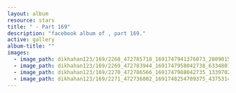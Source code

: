```yaml
---
layout: album
resource: stars
title: " - Part 169"
description: "facebook album of , part 169."
active: gallery
album-title: ""
images:
  - image_path: dikhahan123/169/2268_472785718_1691747941376073_2809015851867492102_n.jpg
  - image_path: dikhahan123/169/2269_472783944_1691747958042738_6334807638920363439_n.jpg
  - image_path: dikhahan123/169/2270_472786566_1691747988042735_1339702096483312125_n.jpg
  - image_path: dikhahan123/169/2271_472736802_1691748254709375_4375314637459446705_n.jpg
---
```


